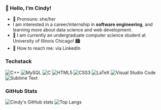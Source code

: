 <h3> 🫶 Hello, I’m Cindy!</h3>

  - 🐻 Pronouns: she/her
  - I am interested in a career/internship in <b>software engineering</b>, and learning more about data science and web development. <br/>
  - 🎀 I am currently an undergraduate computer science student at University of Illinois Chicago! 🏙️
  - 🍓 How to reach me: via LinkedIn
<h3>Techstack</h3>

![C++](https://img.shields.io/badge/c++-%2300599C.svg?style=for-the-badge&logo=c%2B%2B&logoColor=white)
![MySQL](https://img.shields.io/badge/mysql-4479A1.svg?style=for-the-badge&logo=mysql&logoColor=white)
![C](https://img.shields.io/badge/c-%2300599C.svg?style=for-the-badge&logo=c&logoColor=white)
![HTML5](https://img.shields.io/badge/html5-%23E34F26.svg?style=for-the-badge&logo=html5&logoColor=white)
![CSS3](https://img.shields.io/badge/css3-%231572B6.svg?style=for-the-badge&logo=css3&logoColor=white)
![LaTeX](https://img.shields.io/badge/latex-%23008080.svg?style=for-the-badge&logo=latex&logoColor=white)
![Visual Studio Code](https://img.shields.io/badge/Visual%20Studio%20Code-0078d7.svg?style=for-the-badge&logo=visual-studio-code&logoColor=white)
![Sublime Text](https://img.shields.io/badge/sublime_text-%23575757.svg?style=for-the-badge&logo=sublime-text&logoColor=important)

<h3>GitHub Stats</h3>

<!-- GitHub stats from https://github.com/anuraghazra/github-readme-stats -->
![Cindy's GitHub stats](https://github-readme-stats.vercel.app/api?username=cinmoro&show_icons=true&theme=rose)
![Top Langs](https://github-readme-stats.vercel.app/api/top-langs/?username=cinmoro&hide=makefile,html&layout=compact&theme=rose)
